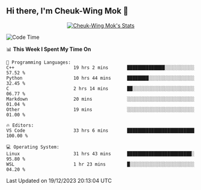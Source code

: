 ## Hi there, I'm Cheuk-Wing Mok 👋

<!--
**mozro0327/mozro0327** is a ✨ _special_ ✨ repository because its `README.md` (this file) appears on your GitHub profile.

Here are some ideas to get you started:

- 🔭 I’m currently working on ...
- 🌱 I’m currently learning ...
- 👯 I’m looking to collaborate on ...
- 🤔 I’m looking for help with ...
- 💬 Ask me about ...
- 📫 How to reach me: ...
- 😄 Pronouns: ...
- ⚡ Fun fact: ...
-->

<p align="center">
  <a href="https://github.com/mozro0327" class="rich-diff-level-one">
    <img src="https://github-readme-stats.vercel.app/api?username=mozro0327&title_color=333&text_color=777" alt="Cheuk-Wing Mok's Stats" >
    <!-- &hide=issues
    <img src="https://github-readme-stats.vercel.app/api?username=mozro0327&hide=issues&title_color=333&text_color=777" alt="Cheuk-Wing Mok's Stats" >
    -->
  </a>
</p>

<!--START_SECTION:waka-->
![Code Time](http://img.shields.io/badge/Code%20Time-2%2C225%20hrs%2051%20mins-blue)

📊 **This Week I Spent My Time On** 

```text
💬 Programming Languages: 
C++                      19 hrs 2 mins       ██████████████░░░░░░░░░░░   57.52 % 
Python                   10 hrs 44 mins      ████████░░░░░░░░░░░░░░░░░   32.45 % 
C                        2 hrs 14 mins       ██░░░░░░░░░░░░░░░░░░░░░░░   06.77 % 
Markdown                 20 mins             ░░░░░░░░░░░░░░░░░░░░░░░░░   01.04 % 
Other                    19 mins             ░░░░░░░░░░░░░░░░░░░░░░░░░   01.00 % 

🔥 Editors: 
VS Code                  33 hrs 6 mins       █████████████████████████   100.00 % 

💻 Operating System: 
Linux                    31 hrs 43 mins      ████████████████████████░   95.80 % 
WSL                      1 hr 23 mins        █░░░░░░░░░░░░░░░░░░░░░░░░   04.20 % 
```


 Last Updated on 19/12/2023 20:13:04 UTC
<!--END_SECTION:waka-->
